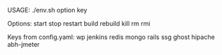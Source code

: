 USAGE: ./env.sh option key

Options:
    start
    stop
    restart
    build
    rebuild
    kill
    rm
    rmi

Keys from config.yaml:
    wp
    jenkins
    redis
    mongo
    rails
    ssg
    ghost
    hipache
    abh-jmeter
